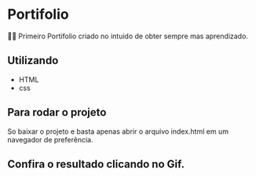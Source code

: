 
# Portifolio
🤠🤠 Primeiro Portifolio criado no intuido de obter sempre mas aprendizado.


## Utilizando 

- HTML
- css



## Para rodar o projeto

So baixar o projeto e basta apenas abrir o arquivo index.html em um navegador de preferência.

## Confira o resultado clicando no Gif.

<a href="https://pablohenrique2.github.io/Portifolio/" alt="Gif de desenho antigo"></a>
